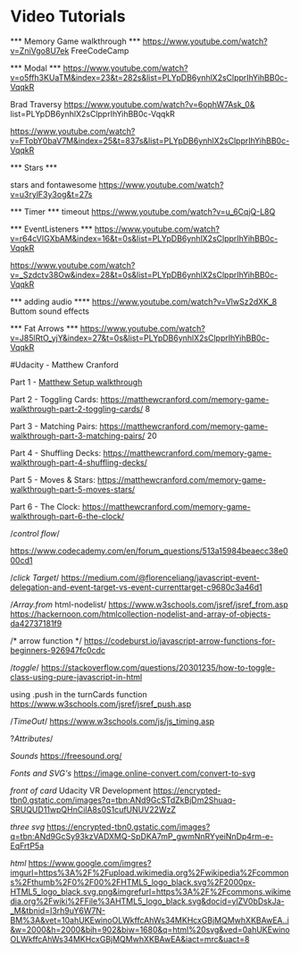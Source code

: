 # Video Tutorials

*** Memory Game walkthrough ***
https://www.youtube.com/watch?v=ZniVgo8U7ek FreeCodeCamp

*** Modal ***
https://www.youtube.com/watch?v=o5ffh3KUaTM&index=23&t=282s&list=PLYpDB6ynhlX2sClpprIhYihBB0c-VqqkR

Brad Traversy
https://www.youtube.com/watch?v=6ophW7Ask_0& list=PLYpDB6ynhlX2sClpprIhYihBB0c-VqqkR

https://www.youtube.com/watch?v=FTobY0baV7M&index=25&t=837s&list=PLYpDB6ynhlX2sClpprIhYihBB0c-VqqkR

*** Stars ***

stars and fontawesome
https://www.youtube.com/watch?v=u3rylF3y3og&t=27s

*** Timer ***
timeout
https://www.youtube.com/watch?v=u_6CqjQ-L8Q 

*** EventListeners ***
https://www.youtube.com/watch?v=r64cVIGXbAM&index=16&t=0s&list=PLYpDB6ynhlX2sClpprIhYihBB0c-VqqkR

https://www.youtube.com/watch?v=_Szdctv38Ow&index=28&t=0s&list=PLYpDB6ynhlX2sClpprIhYihBB0c-VqqkR

*** adding audio **** 
https://www.youtube.com/watch?v=VlwSz2dXK_8 Buttom sound effects 

*** Fat Arrows ***
https://www.youtube.com/watch?v=J85lRtO_yjY&index=27&t=0s&list=PLYpDB6ynhlX2sClpprIhYihBB0c-VqqkR

#Udacity - Matthew Cranford

Part 1 - [Matthew Setup walkthrough](https://matthewcranford.com/memory-game-walkthrough-part-1-setup/)

Part 2 - Toggling Cards: https://matthewcranford.com/memory-game-walkthrough-part-2-toggling-cards/ 8

Part 3 - Matching Pairs: https://matthewcranford.com/memory-game-walkthrough-part-3-matching-pairs/ 20

Part 4 - Shuffling Decks: https://matthewcranford.com/memory-game-walkthrough-part-4-shuffling-decks/

Part 5 - Moves & Stars: https://matthewcranford.com/memory-game-walkthrough-part-5-moves-stars/

Part 6 - The Clock: https://matthewcranford.com/memory-game-walkthrough-part-6-the-clock/

/*control flow*/

https://www.codecademy.com/en/forum_questions/513a15984beaecc38e000cd1


/*click Target*/
https://medium.com/@florenceliang/javascript-event-delegation-and-event-target-vs-event-currenttarget-c9680c3a46d1 

/*Array.from* html-nodelist/
https://www.w3schools.com/jsref/jsref_from.asp
https://hackernoon.com/htmlcollection-nodelist-and-array-of-objects-da42737181f9

/* arrow function */
https://codeburst.io/javascript-arrow-functions-for-beginners-926947fc0cdc

/*toggle*/
https://stackoverflow.com/questions/20301235/how-to-toggle-class-using-pure-javascript-in-html

using .push in the turnCards function 
https://www.w3schools.com/jsref/jsref_push.asp

/*TimeOut*/
https://www.w3schools.com/js/js_timing.asp

?*Attributes*/

*Sounds*
https://freesound.org/

*Fonts and SVG's*
https://image.online-convert.com/convert-to-svg

*front of card* Udacity VR Development 
https://encrypted-tbn0.gstatic.com/images?q=tbn:ANd9GcSTdZkBjDm2Shuaq-SRUQUD11wpQHnCilA8s0S1cufUNUV22WzZ

*three svg*
https://encrypted-tbn0.gstatic.com/images?q=tbn:ANd9GcSy93kzVADXMQ-SpDKA7mP_gwmNnRYyeiNnDp4rm-e-EqFrtP5a

*html*
https://www.google.com/imgres?imgurl=https%3A%2F%2Fupload.wikimedia.org%2Fwikipedia%2Fcommons%2Fthumb%2F0%2F00%2FHTML5_logo_black.svg%2F2000px-HTML5_logo_black.svg.png&imgrefurl=https%3A%2F%2Fcommons.wikimedia.org%2Fwiki%2FFile%3AHTML5_logo_black.svg&docid=ylZV0bDskJa-_M&tbnid=I3rh9uY6W7N-BM%3A&vet=10ahUKEwinoOLWkffcAhWs34MKHcxGBjMQMwhXKBAwEA..i&w=2000&h=2000&bih=902&biw=1680&q=html%20svg&ved=0ahUKEwinoOLWkffcAhWs34MKHcxGBjMQMwhXKBAwEA&iact=mrc&uact=8

